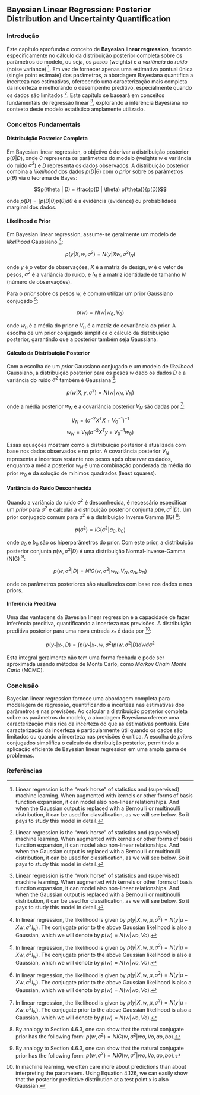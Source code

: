 ## Bayesian Linear Regression: Posterior Distribution and Uncertainty Quantification

### Introdução
Este capítulo aprofunda o conceito de **Bayesian linear regression**, focando especificamente no cálculo da distribuição posterior completa sobre os parâmetros do modelo, ou seja, os *pesos* (weights) e a *variância do ruído* (noise variance) [^1]. Em vez de fornecer apenas uma estimativa pontual única (single point estimate) dos parâmetros, a abordagem Bayesiana quantifica a incerteza nas estimativas, oferecendo uma caracterização mais completa da incerteza e melhorando o desempenho preditivo, especialmente quando os dados são limitados [^1]. Este capítulo se baseará em conceitos fundamentais de regressão linear [^1], explorando a inferência Bayesiana no contexto deste modelo estatístico amplamente utilizado.

### Conceitos Fundamentais

#### Distribuição Posterior Completa
Em Bayesian linear regression, o objetivo é derivar a distribuição posterior $p(\theta | D)$, onde $\theta$ representa os parâmetros do modelo (weights $w$ e variância do ruído $\sigma^2$) e $D$ representa os dados observados. A distribuição posterior combina a *likelihood* dos dados $p(D | \theta)$ com o *prior* sobre os parâmetros $p(\theta)$ via o teorema de Bayes:

$$p(\theta | D) = \frac{p(D | \theta) p(\theta)}{p(D)}$$

onde $p(D) = \int p(D | \theta) p(\theta) d\theta$ é a evidência (evidence) ou probabilidade marginal dos dados.

#### Likelihood e Prior
Em Bayesian linear regression, assume-se geralmente um modelo de *likelihood* Gaussiano [^16]:

$$p(y|X, w, \sigma^2) = N(y|Xw, \sigma^2I_N)$$

onde $y$ é o vetor de observações, $X$ é a matriz de design, $w$ é o vetor de pesos, $\sigma^2$ é a variância do ruído, e $I_N$ é a matriz identidade de tamanho $N$ (número de observações).

Para o *prior* sobre os pesos $w$, é comum utilizar um prior Gaussiano conjugado [^16]:

$$p(w) = N(w|w_0, V_0)$$

onde $w_0$ é a média do prior e $V_0$ é a matriz de covariância do prior. A escolha de um prior conjugado simplifica o cálculo da distribuição posterior, garantindo que a posterior também seja Gaussiana.

#### Cálculo da Distribuição Posterior
Com a escolha de um *prior* Gaussiano conjugado e um modelo de *likelihood* Gaussiano, a distribuição posterior para os pesos $w$ dado os dados $D$ e a variância do ruído $\sigma^2$ também é Gaussiana [^16]:

$$p(w|X, y, \sigma^2) = N(w|w_N, V_N)$$

onde a média posterior $w_N$ e a covariância posterior $V_N$ são dadas por [^16]:

$$V_N = (\sigma^{-2}X^TX + V_0^{-1})^{-1}$$
$$w_N = V_N(\sigma^{-2}X^Ty + V_0^{-1}w_0)$$

Essas equações mostram como a distribuição posterior é atualizada com base nos dados observados e no prior. A covariância posterior $V_N$ representa a incerteza restante nos pesos após observar os dados, enquanto a média posterior $w_N$ é uma combinação ponderada da média do prior $w_0$ e da solução de mínimos quadrados (least squares).

#### Variância do Ruído Desconhecida
Quando a variância do ruído $\sigma^2$ é desconhecida, é necessário especificar um *prior* para $\sigma^2$ e calcular a distribuição posterior conjunta $p(w, \sigma^2 | D)$. Um prior conjugado comum para $\sigma^2$ é a distribuição Inverse Gamma (IG) [^18]:

$$p(\sigma^2) = IG(\sigma^2|a_0, b_0)$$

onde $a_0$ e $b_0$ são os hiperparâmetros do prior. Com este prior, a distribuição posterior conjunta $p(w, \sigma^2 | D)$ é uma distribuição Normal-Inverse-Gamma (NIG) [^18]:

$$p(w, \sigma^2 | D) = NIG(w, \sigma^2|w_N, V_N, a_N, b_N)$$

onde os parâmetros posteriores são atualizados com base nos dados e nos priors.

#### Inferência Preditiva
Uma das vantagens da Bayesian linear regression é a capacidade de fazer inferência preditiva, quantificando a incerteza nas previsões. A distribuição preditiva posterior para uma nova entrada $x_*$ é dada por [^17]:

$$p(y_*|x_*, D) = \int p(y_*|x_*, w, \sigma^2) p(w, \sigma^2|D) dw d\sigma^2$$

Esta integral geralmente não tem uma forma fechada e pode ser aproximada usando métodos de Monte Carlo, como *Markov Chain Monte Carlo* (MCMC).

### Conclusão
Bayesian linear regression fornece uma abordagem completa para modelagem de regressão, quantificando a incerteza nas estimativas dos parâmetros e nas previsões. Ao calcular a distribuição posterior completa sobre os parâmetros do modelo, a abordagem Bayesiana oferece uma caracterização mais rica da incerteza do que as estimativas pontuais. Esta caracterização da incerteza é particularmente útil quando os dados são limitados ou quando a incerteza nas previsões é crítica. A escolha de *priors* conjugados simplifica o cálculo da distribuição posterior, permitindo a aplicação eficiente de Bayesian linear regression em uma ampla gama de problemas.

### Referências
[^1]: Linear regression is the “work horse" of statistics and (supervised) machine learning. When augmented with kernels or other forms of basis function expansion, it can model also non-linear relationships. And when the Gaussian output is replaced with a Bernoulli or multinoulli distribution, it can be used for classification, as we will see below. So it pays to study this model in detail.
[^16]: In linear regression, the likelihood is given by $p(y|X, w, \mu, \sigma^2) = N(y|\mu + Xw, \sigma^2I_N)$. The conjugate prior to the above Gaussian likelihood is also a Gaussian, which we will denote by $p(w) = N(w|wo, Vo)$.
[^17]: In machine learning, we often care more about predictions than about interpreting the parameters. Using Equation 4.126, we can easily show that the posterior predictive distribution at a test point x is also Gaussian.
[^18]: By analogy to Section 4.6.3, one can show that the natural conjugate prior has the following form: $p(w, \sigma^2) = NIG(w, \sigma^2| wo, Vo, ao, bo)$.

<!-- END -->